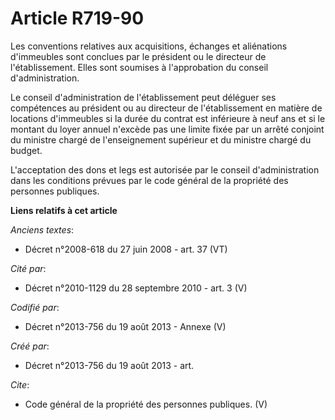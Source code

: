 # Article R719-90

Les conventions relatives aux acquisitions, échanges et aliénations d'immeubles sont conclues par le président ou le
directeur de l'établissement. Elles sont soumises à l'approbation du conseil d'administration. 

Le conseil d'administration de l'établissement peut déléguer ses compétences au président ou au directeur de l'établissement
en matière de locations d'immeubles si la durée du contrat est inférieure à neuf ans et si le montant du loyer annuel
n'excède pas une limite fixée par un arrêté conjoint du ministre chargé de l'enseignement supérieur et du ministre chargé du
budget. 

L'acceptation des dons et legs est autorisée par le conseil d'administration dans les conditions prévues par le code général
de la propriété des personnes publiques.

**Liens relatifs à cet article**

_Anciens textes_:

  - Décret n°2008-618 du 27 juin 2008 - art. 37 (VT)

_Cité par_:

  - Décret n°2010-1129 du 28 septembre 2010 - art. 3 (V)

_Codifié par_:

  - Décret n°2013-756 du 19 août 2013 -  Annexe (V)

_Créé par_:

  - Décret n°2013-756 du 19 août 2013 - art.

_Cite_:

  - Code général de la propriété des personnes publiques. (V)
